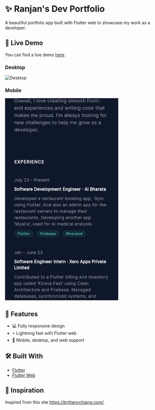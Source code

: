 # ✨ Ranjan's Dev Portfolio

A beautiful portfolio app built with Flutter web to showcase my work as a developer. 

## 🚀 Live Demo

You can find a live demo [here](https://portfolio-9a909.web.app/#/).

### Desktop

![Desktop](/preview/video.gif)

### Mobile

![Mobile](/preview/mobile.png)

## 📱 Features

- 💻 Fully responsive design
- ⚡️ Lightning fast with Flutter web
- 📱 Mobile, desktop, and web support

## 🛠 Built With

- [Flutter](https://flutter.dev/)
- [Flutter Web](https://flutter.dev/web)



## 🙌 Inspiration

Inspired from this site https://brittanychiang.com/.
